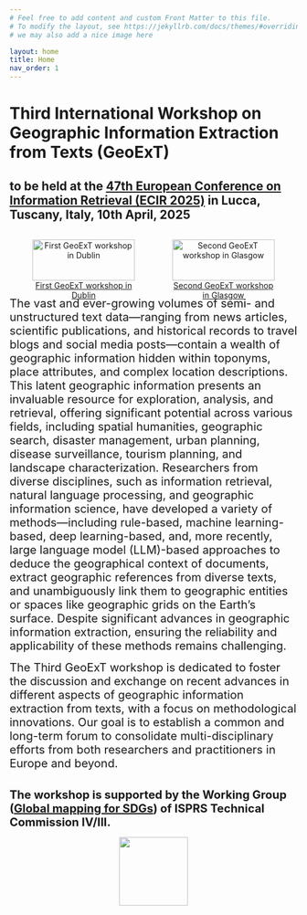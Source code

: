 ```yaml
---
# Feel free to add content and custom Front Matter to this file.
# To modify the layout, see https://jekyllrb.com/docs/themes/#overriding-theme-defaults
# we may also add a nice image here

layout: home
title: Home
nav_order: 1
---
```


# Third International Workshop on Geographic Information Extraction from Texts (GeoExT)

## to be held at the [47th European Conference on Information Retrieval (ECIR 2025)](https://ecir2025.eu/) in Lucca, Tuscany, Italy, 10th April, 2025



<p align="center">
  <div style="display: flex; justify-content: space-between;">
    <figure style="width: 47%; margin-right: 5%; text-align: center;">
      <a href="https://geo-ext.github.io/GeoExT2023">
        <img src="{{site.baseurl}}/figure/GeoExT.jpg" alt="First GeoExT workshop in Dublin" style="width: 100%;">
      </a>
      <figcaption><a href="https://geo-ext.github.io/GeoExT2023/">First GeoExT workshop in Dublin</a></figcaption>
    </figure>
    <figure style="width: 47%; text-align: center;">
      <a href="https://geo-ext.github.io/GeoExT2024">
        <img src="{{site.baseurl}}/figure/geoext2024.jpeg" alt="Second GeoExT workshop in Glasgow" style="width: 100%;">
      </a>
      <figcaption><a href="https://geo-ext.github.io/GeoExT2024">Second GeoExT workshop in Glasgow</a></figcaption>
    </figure>
  </div>
</p>




<span style="font-size:20px;"> 
The vast and ever-growing volumes of semi- and unstructured text data—ranging from news articles, scientific publications, and historical records to travel blogs and social media posts—contain a wealth of geographic information hidden within toponyms, place attributes, and complex location descriptions. This latent geographic information presents an invaluable resource for exploration, analysis, and retrieval, offering significant potential across various fields, including spatial humanities, geographic search, disaster management, urban planning, disease surveillance, tourism planning, and landscape characterization.
Researchers from diverse disciplines, such as information retrieval, natural
language processing, and geographic information science, have developed a variety of methods—including rule-based, machine learning-based, deep learning-based, and, more recently, large language model (LLM)-based  approaches to deduce the geographical context of documents, extract geographic references from diverse texts, and unambiguously link them to geographic entities or spaces like geographic grids on the Earth’s surface. Despite significant advances in geographic information extraction, ensuring the reliability and applicability of these methods remains challenging. </span>

<span style="font-size:20px;"> The Third GeoExT workshop is dedicated to foster the discussion and exchange on recent advances in different aspects of geographic information extraction from texts, with a focus on methodological innovations. Our goal is to establish a common and long-term forum to consolidate multi-disciplinary efforts from both researchers and practitioners in Europe and beyond. </span>

\
<span style="font-size:20px;"> <Strong> The workshop is supported by the Working Group ([Global mapping for SDGs](https://www2.isprs.org/commissions/comm4/icwg-4-3/)) of ISPRS Technical Commission IV/III. </Strong>


<p align="center">
<a>
 <img src="{{site.baseurl}}/figure/isprs_logo.jpg" width="120"></a>
</p>

